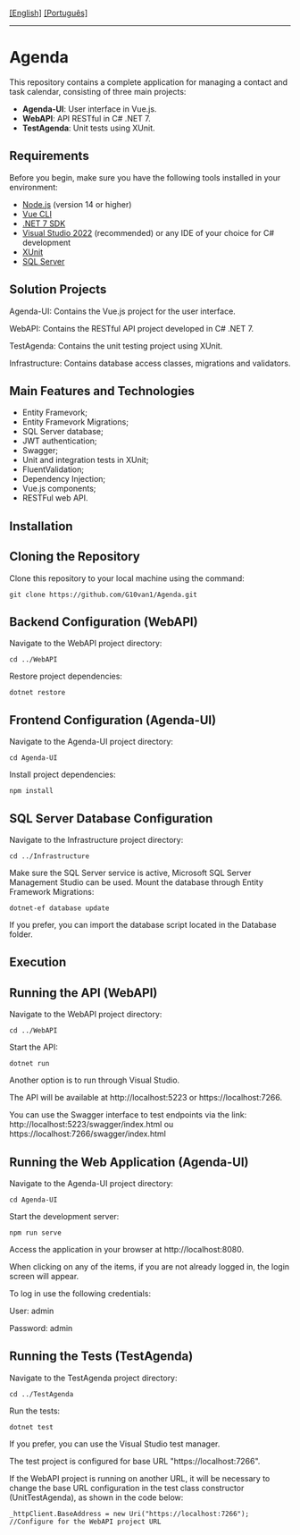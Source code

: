 [\[English\]](#Agenda) [\[Português\]](READMEP.md)
_______________________________________________________________________________________________________________________________________
# Agenda

This repository contains a complete application for managing a contact and task calendar, consisting of three main projects:

- **Agenda-UI**: User interface in Vue.js.
- **WebAPI**: API RESTful in C# .NET 7.
- **TestAgenda**: Unit tests using XUnit.

## Requirements

Before you begin, make sure you have the following tools installed in your environment:

- [Node.js](https://nodejs.org/) (version 14 or higher)
- [Vue CLI](https://cli.vuejs.org/)
- [.NET 7 SDK](https://dotnet.microsoft.com/download/dotnet/7.0)
- [Visual Studio 2022](https://visualstudio.microsoft.com/) (recommended) or any IDE of your choice for C# development
- [XUnit](https://xunit.net/)
- [SQL Server](https://www.microsoft.com/pt-br/sql-server/sql-server-downloads)

## Solution Projects

Agenda-UI: Contains the Vue.js project for the user interface.

WebAPI: Contains the RESTful API project developed in C# .NET 7.

TestAgenda: Contains the unit testing project using XUnit.

Infrastructure: Contains database access classes, migrations and validators.

## Main Features and Technologies
- Entity Framevork;
- Entity Framevork Migrations;
- SQL Server database;
- JWT authentication;
- Swagger;
- Unit and integration tests in XUnit;
- FluentValidation;
- Dependency Injection;
- Vue.js components;
- RESTFul web API.
  
## Installation

## Cloning the Repository

Clone this repository to your local machine using the command:

```
git clone https://github.com/G10van1/Agenda.git
```
## Backend Configuration (WebAPI)

Navigate to the WebAPI project directory:

```
cd ../WebAPI
```
Restore project dependencies:

```
dotnet restore
```
## Frontend Configuration (Agenda-UI)

Navigate to the Agenda-UI project directory:

```
cd Agenda-UI
```
Install project dependencies:

```
npm install
```
## SQL Server Database Configuration

Navigate to the Infrastructure project directory:

```
cd ../Infrastructure
```
Make sure the SQL Server service is active, Microsoft SQL Server Management Studio can be used.
Mount the database through Entity Framework Migrations:

```
dotnet-ef database update
```
If you prefer, you can import the database script located in the Database folder.

## Execution

## Running the API (WebAPI)

Navigate to the WebAPI project directory:

```
cd ../WebAPI
```

Start the API:

```
dotnet run
```

Another option is to run through Visual Studio.

The API will be available at http://localhost:5223 or https://localhost:7266.

You can use the Swagger interface to test endpoints via the link:
http://localhost:5223/swagger/index.html ou
https://localhost:7266/swagger/index.html

## Running the Web Application (Agenda-UI)

Navigate to the Agenda-UI project directory:

```
cd Agenda-UI
```

Start the development server:

```
npm run serve
```

Access the application in your browser at http://localhost:8080.

When clicking on any of the items, if you are not already logged in, the login screen will appear.

To log in use the following credentials:

User: admin

Password: admin

## Running the Tests (TestAgenda)

Navigate to the TestAgenda project directory:

```
cd ../TestAgenda
```
Run the tests:
```
dotnet test
```
If you prefer, you can use the Visual Studio test manager.

The test project is configured for base URL "https://localhost:7266".

If the WebAPI project is running on another URL, it will be necessary to change the base URL configuration in the test class constructor (UnitTestAgenda), as shown in the code below:

```
_httpClient.BaseAddress = new Uri("https://localhost:7266"); //Configure for the WebAPI project URL
```


